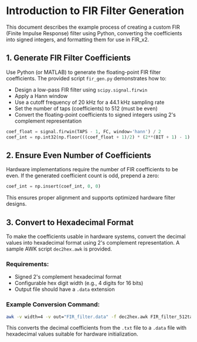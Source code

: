 # Introduction to FIR Filter Generation

This document describes the example process of creating a custom FIR (Finite Impulse Response) filter using Python, converting the coefficients into signed integers, and formatting them for use in FIR_x2.

## 1. Generate FIR Filter Coefficients

Use Python (or MATLAB) to generate the floating-point FIR filter coefficients. The provided script `fir_gen.py` demonstrates how to:

- Design a low-pass FIR filter using `scipy.signal.firwin`
- Apply a Hann window
- Use a cutoff frequency of 20 kHz for a 44.1 kHz sampling rate
- Set the number of taps (coefficients) to 512 (must be even)
- Convert the floating-point coefficients to signed integers using 2's complement representation

```python
coef_float = signal.firwin(TAPS - 1, FC, window='hann') / 2
coef_int = np.int32(np.floor(((coef_float + 1)/2) * (2**(BIT + 1) - 1) + 0.5) - (2**BIT))
```

## 2. Ensure Even Number of Coefficients

Hardware implementations require the number of FIR coefficients to be even. If the generated coefficient count is odd, prepend a zero:

```python
coef_int = np.insert(coef_int, 0, 0)
```

This ensures proper alignment and supports optimized hardware filter designs.

## 3. Convert to Hexadecimal Format

To make the coefficients usable in hardware systems, convert the decimal values into hexadecimal format using 2's complement representation. A sample AWK script `dec2hex.awk` is provided.

### Requirements:
- Signed 2's complement hexadecimal format
- Configurable hex digit width (e.g., 4 digits for 16 bits)
- Output file should have a `.data` extension

### Example Conversion Command:

```bash
awk -v width=4 -v out="FIR_filter.data" -f dec2hex.awk FIR_filter_512taps_16bit.txt
```

This converts the decimal coefficients from the `.txt` file to a `.data` file with hexadecimal values suitable for hardware initialization.
